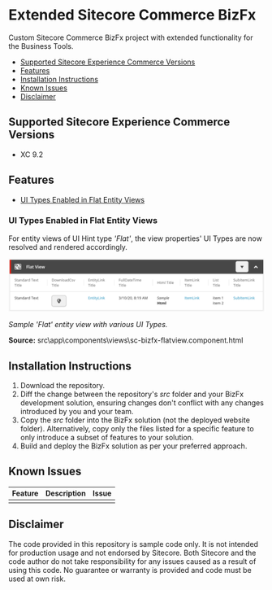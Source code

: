# Extended Sitecore Commerce BizFx
Custom Sitecore Commerce BizFx project with extended functionality for the Business Tools.

- [Supported Sitecore Experience Commerce Versions](#supported-sitecore-experience-commerce-versions)
- [Features](#features)
- [Installation Instructions](#installation-instructions)
- [Known Issues](#known-issues)
- [Disclaimer](#disclaimer)

## Supported Sitecore Experience Commerce Versions
- XC 9.2

## Features
- [UI Types Enabled in Flat Entity Views](#ui-types-enabled-in-flat-entity-views)

### UI Types Enabled in Flat Entity Views
For entity views of UI Hint type _'Flat'_, the view properties' UI Types are now resolved and rendered accordingly.

![UI Types rendered in a sample flat entity view](./images/ui-types-in-flat-entity-view.png)

_Sample 'Flat' entity view with various UI Types._

**Source:** src\app\components\views\sc-bizfx-flatview.component.html

## Installation Instructions
1. Download the repository.
2. Diff the change between the repository's _src_ folder and your BizFx development solution, ensuring changes don't conflict with any changes introduced by you and your team.
3. Copy the _src_ folder into the BizFx solution (not the deployed website folder). Alternatively, copy only the files listed for a specific feature to only introduce a subset of features to your solution.
4. Build and deploy the BizFx solution as per your preferred approach.

## Known Issues
| Feature                 | Description | Issue |
| ----------------------- | ----------- | ----- |
|                         |             |       |

## Disclaimer
The code provided in this repository is sample code only. It is not intended for production usage and not endorsed by Sitecore.
Both Sitecore and the code author do not take responsibility for any issues caused as a result of using this code.
No guarantee or warranty is provided and code must be used at own risk.
